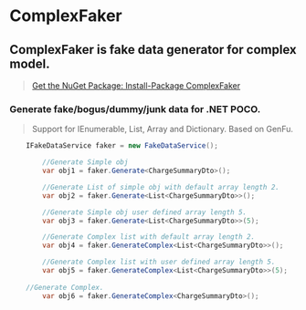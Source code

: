 
ComplexFaker
==========

ComplexFaker is fake data generator for complex model.
----------
> 
> [Get the NuGet Package: Install-Package ComplexFaker][1]
> 
### Generate fake/bogus/dummy/junk data for .NET POCO.

> Support for IEnumerable, List, Array and Dictionary.
> Based on GenFu.


```c#
	IFakeDataService faker = new FakeDataService();

        //Generate Simple obj
        var obj1 = faker.Generate<ChargeSummaryDto>();

        //Generate List of simple obj with default array length 2.
        var obj2 = faker.Generate<List<ChargeSummaryDto>>();

        //Generate Simple obj user defined array length 5.
        var obj3 = faker.Generate<List<ChargeSummaryDto>>(5);

        //Generate Complex list with default array length 2.
        var obj4 = faker.GenerateComplex<List<ChargeSummaryDto>>();

        //Generate Complex list with user defined array length 5.
        var obj5 = faker.GenerateComplex<List<ChargeSummaryDto>>(5);
	
	//Generate Complex.
        var obj6 = faker.GenerateComplex<ChargeSummaryDto>();
```        

[1]: https://nuget.org/packages/ComplexFaker/   "Get the NuGet Package: Install-Package ComplexFaker"
